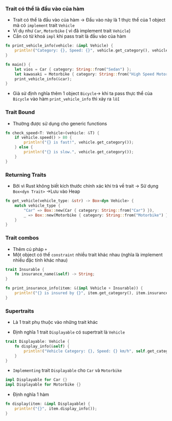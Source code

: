 ### Trait có thể là đầu vào của hàm

+ Trait có thể  là đầu vào của hàm -> Đầu vào này là 1 thực thể của 1 object mà có `implement` trait `Vehicle` 
+ Ví dụ như `Car`, `Motorbike` ( vì đã implement trait `Vehicle`) 
+ Cần có từ khoá `impl` khi pass trait là đầu vào của hàm 

```rust
fn print_vehicle_info(vehicle: &impl Vehicle) {
    println!("Category: {}, Speed: {}", vehicle.get_category(), vehicle.speed());
}
```

```rust
fn main() {
    let vios = Car { category: String::from("Sedan") };
    let kawasaki = Motorbike { category: String::from("High Speed Motor") };
    print_vehicle_info(&car);
}

```

+ Giả sử định nghĩa thêm 1 object `Bicycle`-> khi ta pass thực thể của `Bicycle` vào hàm `print_vehicle_info` thì xảy ra `lỗi`


### Trait Bound

+ Thường được sử dụng cho generic functions 

```rust
fn check_speed<T: Vehicle>(vehicle: &T) {
    if vehicle.speed() > 80 {
        println!("{} is fast!", vehicle.get_category());
    } else {
        println!("{} is slow.", vehicle.get_category());
    }
}

```

### Returning Traits
+ Bởi vì Rust không biết kích thước chính xác khi trả về trait -> Sử dụng `Box<dyn Trait>` ->Lưu vào Heap 

```rust
fn get_vehicle(vehicle_type: &str) -> Box<dyn Vehicle> {
    match vehicle_type {
        "Car" => Box::new(Car { category: String::from("Car") }),
        _ => Box::new(Motorbike { category: String::from("Motorbike") }),
    }
}

```

### Trait combos
+ Thêm cú pháp `+`
+ Một object có thể `constraint` nhiều trait khác nhau (nghĩa là implement nhiều đặc tính khác nhau)

```rust
trait Insurable {
    fn insurance_name(&self) -> String;
}

fn print_insurance_info(item: &(impl Vehicle + Insurable)) {
    println!("{} is insured by {}", item.get_category(), item.insurance_name());
}

```




### Supertraits
+ Là 1 trait phụ thuộc vào những trait khác 

+ Định nghĩa 1 trait `Displayable` có supertrait là `Vehicle`

```rust
trait Displayable: Vehicle {
    fn display_info(&self) {
        println!("Vehicle Category: {}, Speed: {} km/h", self.get_category(), self.speed());
    }
}
```

+ `Implementing` trait `Displayable` cho `Car` và `Motorbike`

```rust
impl Displayable for Car {}
impl Displayable for Motorbike {}
```

+ Định nghĩa 1 hàm 

```rust
fn display(item: &impl Displayable) {
    println!("{}", item.display_info());
}
```
